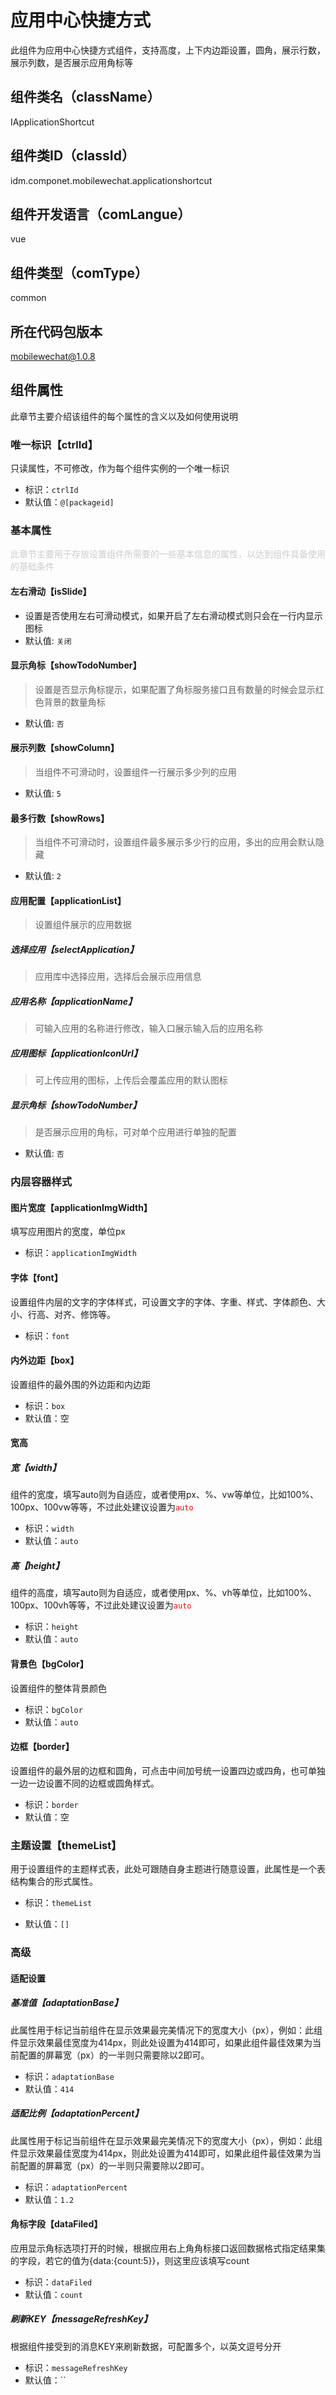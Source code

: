 # 应用中心快捷方式
此组件为应用中心快捷方式组件，支持高度，上下内边距设置，圆角，展示行数，展示列数，是否展示应用角标等
## 组件类名（className）
IApplicationShortcut
## 组件类ID（classId）
idm.componet.mobilewechat.applicationshortcut
## 组件开发语言（comLangue）
vue
## 组件类型（comType）
common
## 所在代码包版本
mobilewechat@1.0.8
## 组件属性
此章节主要介绍该组件的每个属性的含义以及如何使用说明
### 唯一标识【ctrlId】
只读属性，不可修改，作为每个组件实例的一个唯一标识
- 标识：`ctrlId`
- 默认值：`@[packageid]`
### 基本属性
<font color="#CCCCCC">此章节主要用于存放设置组件所需要的一些基本信息的属性，以达到组件具备使用的基础条件</font>

#### 左右滑动【isSlide】
- 设置是否使用左右可滑动模式，如果开启了左右滑动模式则只会在一行内显示图标
- 默认值: `关闭`

#### 显示角标【showTodoNumber】
> 设置是否显示角标提示，如果配置了角标服务接口且有数量的时候会显示红色背景的数量角标
- 默认值: `否`

#### 展示列数【showColumn】
> 当组件不可滑动时，设置组件一行展示多少列的应用
- 默认值: `5`

#### 最多行数【showRows】
> 当组件不可滑动时，设置组件最多展示多少行的应用，多出的应用会默认隐藏
- 默认值: `2`

#### 应用配置【applicationList】
> 设置组件展示的应用数据

##### 选择应用【selectApplication】
> 应用库中选择应用，选择后会展示应用信息

##### 应用名称【applicationName】
> 可输入应用的名称进行修改，输入口展示输入后的应用名称

##### 应用图标【applicationIconUrl】
> 可上传应用的图标，上传后会覆盖应用的默认图标

##### 显示角标【showTodoNumber】
> 是否展示应用的角标，可对单个应用进行单独的配置
- 默认值: `否`

### 内层容器样式
#### 图片宽度【applicationImgWidth】
填写应用图片的宽度，单位px
- 标识：`applicationImgWidth`

#### 字体【font】
设置组件内层的文字的字体样式，可设置文字的字体、字重、样式、字体颜色、大小、行高、对齐、修饰等。
- 标识：`font`

#### 内外边距【box】
设置组件的最外围的外边距和内边距
- 标识：`box`
- 默认值：空

#### 宽高
##### 宽【width】
组件的宽度，填写auto则为自适应，或者使用px、%、vw等单位，比如100%、100px、100vw等等，不过此处建议设置为<font color="#FF0000">`auto`</font>
- 标识：`width`
- 默认值：`auto`

##### 高【height】
组件的高度，填写auto则为自适应，或者使用px、%、vh等单位，比如100%、100px、100vh等等，不过此处建议设置为<font color="#FF0000">`auto`</font>
- 标识：`height`
- 默认值：`auto`

#### 背景色【bgColor】
设置组件的整体背景颜色
- 标识：`bgColor`
- 默认值：`auto`

#### 边框【border】
设置组件的最外层的边框和圆角，可点击中间加号统一设置四边或四角，也可单独一边一边设置不同的边框或圆角样式。

- 标识：`border`
- 默认值：空

### 主题设置【themeList】
用于设置组件的主题样式表，此处可跟随自身主题进行随意设置，此属性是一个表结构集合的形式属性。
- 标识：`themeList`

- 默认值：`[]`

### 高级
#### 适配设置
##### 基准值【adaptationBase】
此属性用于标记当前组件在显示效果最完美情况下的宽度大小（px），例如：此组件显示效果最佳宽度为414px，则此处设置为414即可，如果此组件最佳效果为当前配置的屏幕宽（px）的一半则只需要除以2即可。

- 标识：`adaptationBase`
- 默认值：`414`

##### 适配比例【adaptationPercent】
此属性用于标记当前组件在显示效果最完美情况下的宽度大小（px），例如：此组件显示效果最佳宽度为414px，则此处设置为414即可，如果此组件最佳效果为当前配置的屏幕宽（px）的一半则只需要除以2即可。

- 标识：`adaptationPercent`
- 默认值：`1.2`

#### 角标字段【dataFiled】
应用显示角标选项打开的时候，根据应用右上角角标接口返回数据格式指定结果集的字段，若它的值为{data:{count:5}}，则这里应该填写count

- 标识：`dataFiled`
- 默认值：`count`

##### 刷新KEY【messageRefreshKey】
根据组件接受到的消息KEY来刷新数据，可配置多个，以英文逗号分开

- 标识：`messageRefreshKey`
- 默认值：``